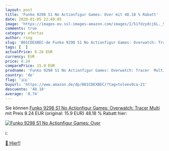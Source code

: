 ```yaml
---
layout: post
title: 'Funko 9298 S1 No Actionfigur Games: Over mit 48.18 % Rabatt'
date: 2020-01-05 22:49:05
image: 'https://images-eu.ssl-images-amazon.com/images/I/51fdzydcj6L._SL200_.jpg'
comments: true
category: ofertas
author: ring
slug: 'B01CDEXBEC-de Funko 9298 S1 No Actionfigur Games: Overwatch: Tracer Multi'
tags: [  ]
actualPrice: 8.24 EUR
currency: EUR
price: 8.24
comparePrice: 15.9 EUR
prodname: 'Funko 9298 S1 No Actionfigur Games: Overwatch: Tracer  Multi'
country: 'de'
flag: '🇩🇪'
buyurl: 'https://www.amazon.de/dp/B01CDEXBEC/?tag=tolees0ca-21'
descuento: '48.18'
average: '8.74'
---
```


Sie können [Funko 9298 S1 No Actionfigur Games: Overwatch: Tracer  Multi](https://www.amazon.de/dp/B01CDEXBEC/?tag=tolees0ca-21) mit Preis 8.24 EUR (original: 15.9 EUR) 48.18 % Rabatt hier:

[![Funko 9298 S1 No Actionfigur Games: Over](https://images-eu.ssl-images-amazon.com/images/I/51fdzydcj6L._SL200_.jpg)](https://www.amazon.de/dp/B01CDEXBEC/?tag=tolees0ca-21)

ℹ️:


[🛒 Hier!!](https://www.amazon.de/dp/B01CDEXBEC/?tag=tolees0ca-21)
